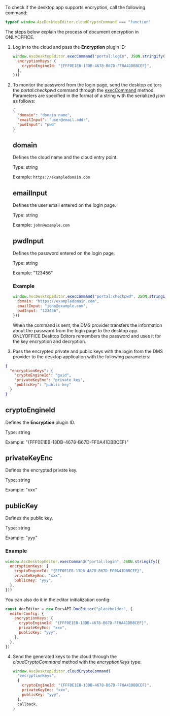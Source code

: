 To check if the desktop app supports encryption, call the following command:

``` javascript
typeof window.AscDesktopEditor.cloudCryptoCommand === "function"
```

The steps below explain the process of document encryption in ONLYOFFICE.

1. Log in to the cloud and pass the **Encryption** plugin ID:

   ``` javascript
   window.AscDesktopEditor.execCommand("portal:login", JSON.stringify({
     encryptionKeys: {
       cryptoEngineId: "{FFF0E1EB-13DB-4678-B67D-FF0A41DBBCEF}",
     },
   }))
   ```

2. To monitor the password from the login page, send the desktop editors the *portal:checkpwd* command through the [execCommand](../../execCommand/index.md) method. Parameters are specified in the format of a string with the serialized *json* as follows:

   ``` json
   {
     "domain": "domain name",
     "emailInput": "user@email.addr",
     "pwdInput": "pwd"
   }
   ```

   ## domain

   Defines the cloud name and the cloud entry point.

   Type: string

   Example: `https://exampledomain.com`


   ## emailInput

   Defines the user email entered on the login page.

   Type: string

   Example: `john@example.com`


   ## pwdInput

   Defines the password entered on the login page.

   Type: string

   Example: "123456"


   ### Example

   ``` javascript
   window.AscDesktopEditor.execCommand("portal:checkpwd", JSON.stringify({
     domain: "https://exampledomain.com",
     emailInput: "john@example.com",
     pwdInput: "123456",
   }))
   ```

   When the command is sent, the DMS provider transfers the information about the password from the login page to the desktop app. ONLYOFFICE Desktop Editors remembers the password and uses it for the key encryption and decryption.

3. Pass the encrypted private and public keys with the login from the DMS provider to the desktop application with the following parameters:

``` json
{
  "encryptionKeys": {
    "cryptoEngineId": "guid",
    "privateKeyEnc": "private key",
    "publicKey": "public key"
  }
}
```

   ## cryptoEngineId

   Defines the **Encryption** plugin ID.

   Type: string

   Example: "{FFF0E1EB-13DB-4678-B67D-FF0A41DBBCEF}"


   ## privateKeyEnc

   Defines the encrypted private key.

   Type: string

   Example: "xxx"

    
   ## publicKey

   Defines the public key.

   Type: string

   Example: "yyy"


   ### Example

   ``` javascript
   window.AscDesktopEditor.execCommand("portal:login", JSON.stringify({
     encryptionKeys: {
       cryptoEngineId: "{FFF0E1EB-13DB-4678-B67D-FF0A41DBBCEF}",
       privateKeyEnc: "xxx",
       publicKey: "yyy",
     },
   }))
   ```

   You can also do it in the editor initialization config:

   ``` javascript
  const docEditor = new DocsAPI.DocEditor("placeholder", {
     editorConfig: {
       encryptionKeys: {
         cryptoEngineId: "{FFF0E1EB-13DB-4678-B67D-FF0A41DBBCEF}",
         privateKeyEnc: "xxx",
         publicKey: "yyy",
       },
     },
   })
   ```

4. Send the generated keys to the cloud through the *cloudCryptoCommand* method with the *encryptionKeys* type:

   ``` javascript
   window.AscDesktopEditor.cloudCryptoCommand(
     "encryptionKeys",
     {
       cryptoEngineId: "{FFF0E1EB-13DB-4678-B67D-FF0A41DBBCEF}",
       privateKeyEnc: "xxx",
       publicKey: "yyy",
     },
     callback,
   )
   ```
